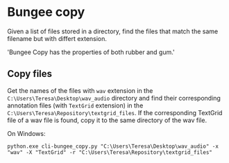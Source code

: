 # Bungee copy

Given a list of files stored in a directory, find the files that match the same filename but with differt extension. 

'Bungee Copy has the properties of both rubber and gum.'

## Copy files

Get the names of the files with `wav` extension in the `C:\Users\Teresa\Desktop\wav_audio` directory and find their corresponding annotation files (with `TextGrid` extension) in the `C:\Users\Teresa\Repository\textgrid_files`. If the corresponding TextGrid file of a wav file is found, copy it to the same directory of the wav file.  

On Windows:
```
python.exe cli-bungee_copy.py "C:\Users\Teresa\Desktop\wav_audio" -x "wav" -X "TextGrid" -r "C:\Users\Teresa\Repository\textgrid_files"
```
